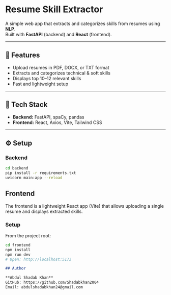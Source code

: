 # Resume Skill Extractor

A simple web app that extracts and categorizes skills from resumes using **NLP**.  
Built with **FastAPI** (backend) and **React** (frontend).

---

## 🚀 Features
- Upload resumes in PDF, DOCX, or TXT format  
- Extracts and categorizes technical & soft skills  
- Displays top 10–12 relevant skills  
- Fast and lightweight setup  

---

## 🧠 Tech Stack
- **Backend:** FastAPI, spaCy, pandas  
- **Frontend:** React, Axios, Vite, Tailwind CSS  

---

## ⚙️ Setup

### Backend
```bash
cd backend
pip install -r requirements.txt
uvicorn main:app --reload
```
## Frontend

The frontend is a lightweight React app (Vite) that allows uploading a single resume and displays extracted skills.

### Setup
From the project root:
```bash
cd frontend
npm install
npm run dev
# Open: http://localhost:5173
```

```markdown
## Author

**Abdul Shadab Khan**  
GitHub: https://github.com/Shadabkhan2004  
Email: abdulshadabkhan24@gmail.com

```

